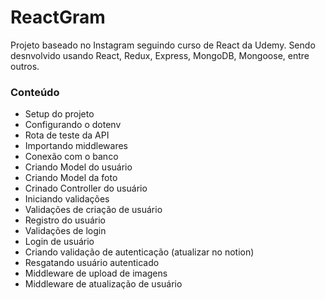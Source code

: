 # ReactGram
Projeto baseado no Instagram seguindo curso de React da Udemy. Sendo desnvolvido usando React, Redux, Express, MongoDB, Mongoose, entre outros.

### Conteúdo
  - Setup do projeto
  - Configurando o dotenv
  - Rota de teste da API
  - Importando middlewares
  - Conexão com o banco
  - Criando Model do usuário
  - Criando Model da foto
  - Crinado Controller do usuário
  - Iniciando validações
  - Validações de criação de usuário
  - Registro do usuário
  - Validações de login
  - Login de usuário
  - Criando validação de autenticação (atualizar no notion)
  - Resgatando usuário autenticado
  - Middleware de upload de imagens
  - Middleware de atualização de usuário

